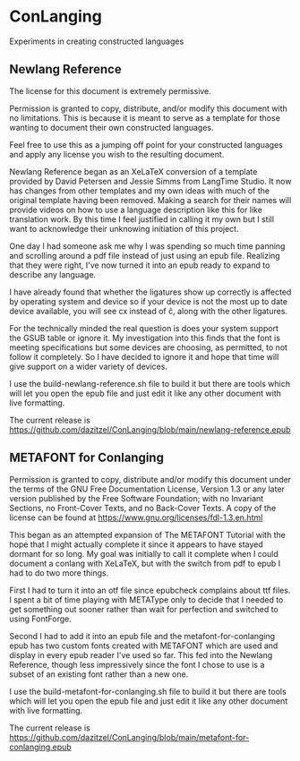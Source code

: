 # ConLanging

Experiments in creating constructed languages

## Newlang Reference

The license for this document is extremely permissive.

Permission is granted to copy, distribute, and/or modify this document with no limitations.
This is because it is meant to serve as a template for those wanting to document their own constructed languages.

Feel free to use this as a jumping off point for your constructed languages and apply any license you wish to the resulting document.

Newlang Reference began as an XeLaTeX conversion of a template provided by David Petersen and Jessie Simms from LangTime Studio.
It now has changes from other templates and my own ideas with much of the original template having been removed.
Making a search for their names will provide videos on how to use a language description like this for like translation work.
By this time I feel justified in calling it my own but I still want to acknowledge their unknowing initiation of this project.

One day I had someone ask me why I was spending so much time panning and scrolling around a pdf file instead of just using an epub file.
Realizing that they were right, I've now turned it into an epub ready to expand to describe any language.

I have already found that whether the ligatures show up correctly is affected by operating system and device so if your device is not the most up to date device available, you will see cx instead of ĉ, along with the other ligatures.

For the technically minded the real question is does your system support the GSUB table or ignore it.
My investigation into this finds that the font is meeting specifications but some devices are choosing, as permitted, to not follow it completely.
So I have decided to ignore it and hope that time will give support on a wider variety of devices.

I use the build-newlang-reference.sh file to build it but there are tools which will let you open the epub file and just edit it like any other document with live formatting.

The current release is https://github.com/dazitzel/ConLanging/blob/main/newlang-reference.epub

## METAFONT for Conlanging

Permission is granted to copy, distribute and/or modify this document under the terms of the GNU Free Documentation License, Version 1.3 or any later version published by the Free Software Foundation; with no Invariant Sections, no Front-Cover Texts, and no Back-Cover Texts. A copy of the license can be found at https://www.gnu.org/licenses/fdl-1.3.en.html

This began as an attempted expansion of The METAFONT Tutorial with the hope that I might actually complete it since it appears to have stayed dormant for so long.
My goal was initially to call it complete when I could document a conlang with XeLaTeX, but with the switch from pdf to epub I had to do two more things.

First I had to turn it into an otf file since epubcheck complains about ttf files.
I spent a bit of time playing with METAType only to decide that I needed to get something out sooner rather than wait for perfection and switched to using FontForge.

Second I had to add it into an epub file and the metafont-for-conlanging epub has two custom fonts created with METAFONT which are used and display in every epub reader I've used so far.
This fed into the Newlang Reference, though less impressively since the font I chose to use is a subset of an existing font rather than a new one.

I use the build-metafont-for-conlanging.sh file to build it but there are tools which will let you open the epub file and just edit it like any other document with live formatting.

The current release is https://github.com/dazitzel/ConLanging/blob/main/metafont-for-conlanging.epub

